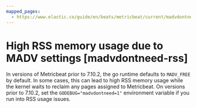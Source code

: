 ```yaml
---
mapped_pages:
  - https://www.elastic.co/guide/en/beats/metricbeat/current/madvdontneed-rss.html
---
```


# High RSS memory usage due to MADV settings [madvdontneed-rss]

In versions of Metricbeat prior to 7.10.2, the go runtime defaults to `MADV_FREE` by default. In some cases, this can lead to high RSS memory usage while the kernel waits to reclaim any pages assigned to Metricbeat. On versions prior to 7.10.2, set the `GODEBUG="madvdontneed=1"` environment variable if you run into RSS usage issues.

